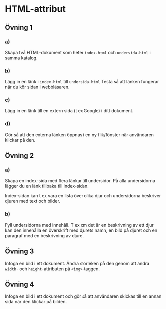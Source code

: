# HTML-attribut

## Övning 1

### a)

Skapa två HTML-dokument som heter `index.html` och `undersida.html` i samma katalog.

### b)

Lägg in en länk i `index.html` till `undersida.html` Testa så att länken fungerar när du kör sidan i webbläsaren.

### c)

Lägg in en länk till en extern sida (t ex Google) i ditt dokument.

### d)

Gör så att den externa länken öppnas i en ny flik/fönster när användaren klickar på den.

## Övning 2

### a)

Skapa en index-sida med flera länkar till undersidor. På alla undersidorna lägger du en länk tillbaka till index-sidan.

Index-sidan kan t ex vara en lista över olika djur och undersidorna beskriver djuren med text och bilder.

### b)

Fyll undersidorna med innehåll. T ex om det är en beskrivning av ett djur kan den innehålla en överskrift med djurets namn, en bild på djuret och en paragraf med en beskrivning av djuret.

## Övning 3

Infoga en bild i ett dokument. Ändra storleken på den genom att ändra `width`- och `height`-attributen på `<img>`-taggen.

## Övning 4

Infoga en bild i ett dokument och gör så att användaren skickas till en annan sida när den klickar på bilden.
